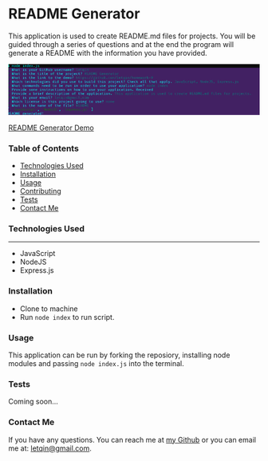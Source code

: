 # README Generator 
This application is used to create README.md files for projects. You will be guided through a series of questions and at the end the program will generate a README with the information you have provided.

![README Generator](/Develop/assets/readmegenerator.png)

[README Generator Demo](/Develop/assets/readme-generator.mp4)

  ### Table of Contents
  - [Technologies Used](#tech)
  - [Installation](#installation) 
  - [Usage](#usage) 
  - [Contributing](#contributing) 
  - [Tests](#tests)
  - [Contact Me](#contact-me)
  
  ### <a id="tech"></a> Technologies Used
---
  - JavaScript
  - NodeJS
  - Express.js

  ### <a id="installation"></a> Installation 
  - Clone to machine
  - Run `node index` to run script.
  ### <a id="usage"></a> Usage

This application can be run by forking the reposiory, installing node modules and passing `node index.js` into the terminal. 
  ### <a id="tests"></a> Tests
  Coming soon...
  ### <a id="contact-me"></a> Contact Me
  If you have any questions. You can reach me at [my Github](https://www.github.com/letqin) or you can email me at: letqin@gmail.com.
  

